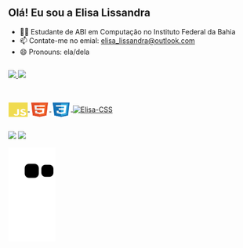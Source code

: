 ## Olá! Eu sou a Elisa Lissandra

- 👩‍🎓 Estudante de ABI em Computação no Instituto Federal da Bahia
- 📫 Contate-me no emial: elisa_lissandra@outlook.com
- 😄 Pronouns: ela/dela

##

 <div>
  <a href="https://github.com/ElisaLissandra">
  <img height="180em" src="https://github-readme-stats.vercel.app/api?username=ElisaLissandra&show_icons=true&theme=tokyonight&include_all_commits=true&count_private=true"/>
  <img height="180em" src="https://github-readme-stats.vercel.app/api/top-langs/?username=ElisaLissandra&layout=compact&langs_count=7&theme=tokyonight"/>
</div>
  
  ##
  
<div style="display: inline_block"><br>
  <img align="center" alt="Elisa-Js" height="30" width="40" src="https://raw.githubusercontent.com/devicons/devicon/master/icons/javascript/javascript-plain.svg">
  <img align="center" alt="Elisa-HTML" height="30" width="40" src="https://raw.githubusercontent.com/devicons/devicon/master/icons/html5/html5-original.svg">
  <img align="center" alt="Elisa-CSS" height="30" width="40" src="https://raw.githubusercontent.com/devicons/devicon/master/icons/css3/css3-original.svg">
  <img align="center" alt="Elisa-CSS" height="30" width="40" src="https://cdn.jsdelivr.net/gh/devicons/devicon/icons/bootstrap/bootstrap-original.svg">
</div>
 
  ##
 
 <div> 
  <a href = "mailto:elisa_lissandra@outlook.com"><img src="https://img.shields.io/badge/-Gmail-%23333?style=for-the-badge&logo=gmail&logoColor=white" target="_blank"></a>
  <a href="https://www.linkedin.com/in/elisa-lissandra-moreira-845013214/" target="_blank"><img src="https://img.shields.io/badge/-LinkedIn-%230077B5?style=for-the-badge&logo=linkedin&logoColor=white" target="_blank"></a> 
 
  ![Snake animation](https://github.com/rafaballerini/rafaballerini/blob/output/github-contribution-grid-snake.svg)
 
</div>

  
